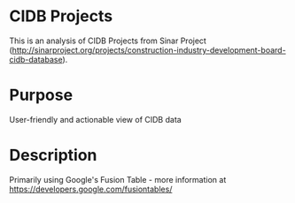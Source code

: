 CIDB Projects
=============

This is an analysis of CIDB Projects from Sinar Project (http://sinarproject.org/projects/construction-industry-development-board-cidb-database). 

Purpose
=======

User-friendly and actionable view of CIDB data

Description
===========
Primarily using Google's Fusion Table - more information at https://developers.google.com/fusiontables/
